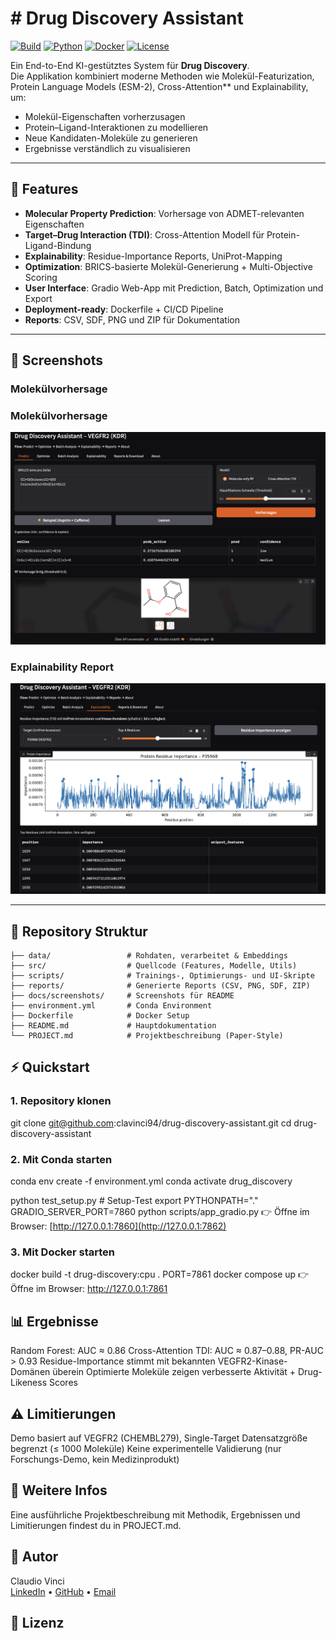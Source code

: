 # # Drug Discovery Assistant

[![Build](https://img.shields.io/badge/build-passing-brightgreen)](#)
[![Python](https://img.shields.io/badge/python-3.9%2B-blue)](#)
[![Docker](https://img.shields.io/badge/docker-ready-blue)](#)
[![License](https://img.shields.io/badge/license-MIT-lightgrey)](#)

Ein End-to-End KI-gestütztes System für **Drug Discovery**.  
Die Applikation kombiniert moderne Methoden wie Molekül-Featurization, Protein Language Models (ESM-2), Cross-Attention** und Explainability, um:  
- Molekül-Eigenschaften vorherzusagen  
- Protein–Ligand-Interaktionen zu modellieren  
- Neue Kandidaten-Moleküle zu generieren  
- Ergebnisse verständlich zu visualisieren  

---

## 🚀 Features
- **Molecular Property Prediction**: Vorhersage von ADMET-relevanten Eigenschaften  
- **Target–Drug Interaction (TDI)**: Cross-Attention Modell für Protein-Ligand-Bindung  
- **Explainability**: Residue-Importance Reports, UniProt-Mapping  
- **Optimization**: BRICS-basierte Molekül-Generierung + Multi-Objective Scoring  
- **User Interface**: Gradio Web-App mit Prediction, Batch, Optimization und Export  
- **Deployment-ready**: Dockerfile + CI/CD Pipeline  
- **Reports**: CSV, SDF, PNG und ZIP für Dokumentation  

---

## 📸 Screenshots

### Molekülvorhersage

### Molekülvorhersage
![Molekülvorhersage – Aspirin & Caffeine](docs/screenshots/predict_aspirin_caffeine.png)

### Explainability Report
![Explainability – VEGFR2 (Residue Importance)](docs/screenshots/explainability_vegfr2_top25.png)


---

## 📂 Repository Struktur
```text
├── data/                 # Rohdaten, verarbeitet & Embeddings
├── src/                  # Quellcode (Features, Modelle, Utils)
├── scripts/              # Trainings-, Optimierungs- und UI-Skripte
├── reports/              # Generierte Reports (CSV, PNG, SDF, ZIP)
├── docs/screenshots/     # Screenshots für README
├── environment.yml       # Conda Environment
├── Dockerfile            # Docker Setup
├── README.md             # Hauptdokumentation
└── PROJECT.md            # Projektbeschreibung (Paper-Style)
```


## ⚡ Quickstart

### 1. Repository klonen
git clone git@github.com:clavinci94/drug-discovery-assistant.git
cd drug-discovery-assistant

### 2. Mit Conda starten
conda env create -f environment.yml
conda activate drug_discovery

python test_setup.py  # Setup-Test
export PYTHONPATH="."
GRADIO_SERVER_PORT=7860 python scripts/app_gradio.py
👉 Öffne im Browser: [http://127.0.0.1:7860](http://127.0.0.1:7862)

### 3. Mit Docker starten
docker build -t drug-discovery:cpu .
PORT=7861 docker compose up
👉 Öffne im Browser: http://127.0.0.1:7861

## 📊 Ergebnisse
Random Forest: AUC ≈ 0.86
Cross-Attention TDI: AUC ≈ 0.87–0.88, PR-AUC > 0.93
Residue-Importance stimmt mit bekannten VEGFR2-Kinase-Domänen überein
Optimierte Moleküle zeigen verbesserte Aktivität + Drug-Likeness Scores

## ⚠️ Limitierungen
Demo basiert auf VEGFR2 (CHEMBL279), Single-Target
Datensatzgröße begrenzt (≤ 1000 Moleküle)
Keine experimentelle Validierung (nur Forschungs-Demo, kein Medizinprodukt)

## 📖 Weitere Infos
Eine ausführliche Projektbeschreibung mit Methodik, Ergebnissen und Limitierungen findest du in PROJECT.md.

## 👤 Autor
Claudio Vinci  
[LinkedIn](https://www.linkedin.com/in/claudio-vinci/) • [GitHub](https://github.com/clavinci94@gmail.com) • [Email](mailto:claudiovinci94)


## 📝 Lizenz